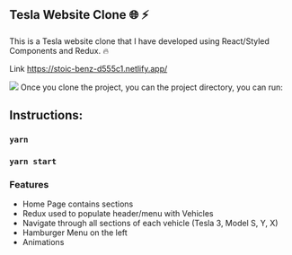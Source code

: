 
## Tesla Website Clone 🌐 ⚡️

This is a Tesla website clone that I have developed using React/Styled Components and Redux. 🔥

Link https://stoic-benz-d555c1.netlify.app/

<img src="https://i.gyazo.com/c6562790cb59a3cd54c54924bdcbfc83.jpg">
Once you clone the project, you can the project directory, you can run:

## Instructions: 

### `yarn`

### `yarn start`

### Features
- Home Page contains sections
- Redux used to populate header/menu with Vehicles
- Navigate through all sections of each vehicle (Tesla 3, Model S, Y, X)
- Hamburger Menu on the left
- Animations

